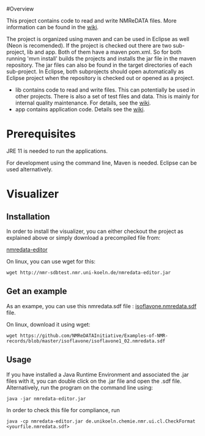 #Overview 

This project contains code to read and write NMReDATA files. More information can be found in the [wiki](https://github.com/NMReDATAInitiative/javatools/wiki).

The project is organized using maven and can be used in Eclipse as well (Neon is recomended). If the project is checked out there are two sub-project, lib and app. Both of them have a maven pom.xml. So for both running 'mvn install' builds the projects and installs the jar file in the maven repository. The jar files can also be found in the target directories of each sub-project. In Eclipse, both subprojects should open automatically as Eclipse project when the repository is checked out or opened as a project.

- lib contains code to read and write files. This can potentially be used in other projects. There is also a set of test files and data. This is mainly for internal quality maintenance. For details, see the [wiki](https://github.com/NMReDATAInitiative/javatools/wiki/library).
- app contains application code. Details see the [wiki](https://github.com/NMReDATAInitiative/javatools/wiki/standalone).

# Prerequisites

JRE 11 is needed to run the applications.

For development using the command line, Maven is needed. Eclipse can be used alternatively.

# Visualizer

## Installation

In order to install the visualizer, you can either checkout the project as explained above or simply download a precompiled file from:

[nmredata-editor](http://nmr-sdbtest.nmr.uni-koeln.de/nmredata-editor.jar)

On linux, you can use wget for this:
```
wget http://nmr-sdbtest.nmr.uni-koeln.de/nmredata-editor.jar
```

## Get an example

As an exampe, you can use this nmredata.sdf file : [isoflavone.nmredata.sdf](https://github.com/NMReDATAInitiative/Examples-of-NMR-records/blob/master/isoflavone/isoflavone1_02.nmredata.sdf) file.

On linux, download it using wget:
```
wget https://github.com/NMReDATAInitiative/Examples-of-NMR-records/blob/master/isoflavone/isoflavone1_02.nmredata.sdf
```
## Usage
If you have installed a Java Runtime Environment and associated the .jar files with it, you can double click on the .jar file and open the .sdf file. Alternatively, run the program on the command line using:

```
java -jar nmredata-editor.jar
```

In order to check this file for compliance, run

```
java -cp nmredata-editor.jar de.unikoeln.chemie.nmr.ui.cl.CheckFormat <yourfile.nmredata.sdf>
```
